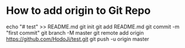 # How to add origin to Git Repo

echo "# test" >> README.md
git init
git add README.md
git commit -m "first commit"
git branch -M master
git remote add origin https://github.com/HodoJi/test.git
git push -u origin master
